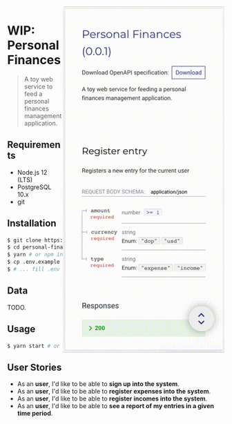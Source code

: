 <img align="right" width="375" src="https://raw.githubusercontent.com/francisbrito/personal-finances/master/docs/showcase.gif"/>

# WIP: Personal Finances
> A toy web service to feed a personal finances management application.

## Requirements
* Node.js 12 (LTS)
* PostgreSQL 10.x
* git

## Installation
```sh
$ git clone https://github.com/francisbrito/personal-finances
$ cd personal-finances
$ yarn # or npm install
$ cp .env.example .env
$ # ... fill .env values ...
```

## Data
TODO.

## Usage
```sh
$ yarn start # or npm run start
```

## User Stories
* As an **user**, I'd like to be able to **sign up into the system**.
* As an **user**, I'd like to be able to **register expenses into the system**.
* As an **user**, I'd like to be able to **register incomes into the system**.
* As an **user**, I'd like to be able to **see a report of my entries in a given time period**.
